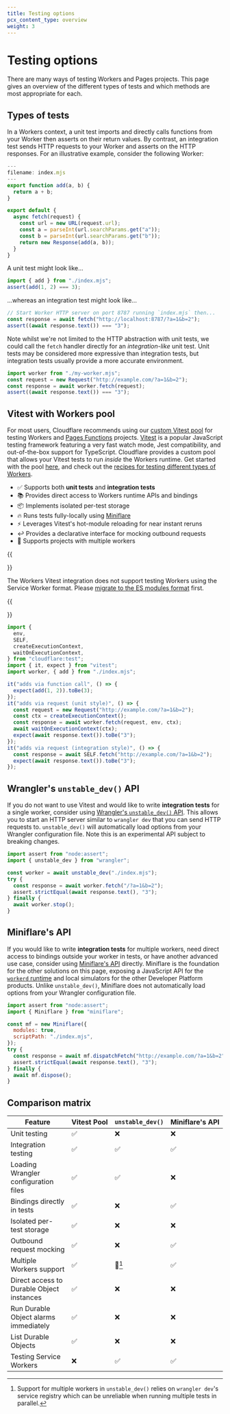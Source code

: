 ```yaml
---
title: Testing options
pcx_content_type: overview
weight: 3
---
```


# Testing options

There are many ways of testing Workers and Pages projects. This page gives an overview of the different types of tests and which methods are most appropriate for each.

## Types of tests

In a Workers context, a unit test imports and directly calls functions from your Worker then asserts on their return values. By contrast, an integration test sends HTTP requests to your Worker and asserts on the HTTP responses. For an illustrative example, consider the following Worker:

```js
---
filename: index.mjs
---
export function add(a, b) {
  return a + b;
}

export default {
  async fetch(request) {
    const url = new URL(request.url);
    const a = parseInt(url.searchParams.get("a"));
    const b = parseInt(url.searchParams.get("b"));
    return new Response(add(a, b));
  }
}
```

A unit test might look like...

```js
import { add } from "./index.mjs";
assert(add(1, 2) === 3);
```

...whereas an integration test might look like...

```js
// Start Worker HTTP server on port 8787 running `index.mjs` then...
const response = await fetch("http://localhost:8787/?a=1&b=2");
assert((await response.text()) === "3");
```

Note whilst we're not limited to the HTTP abstraction with unit tests, we could call the `fetch` handler directly for an _integration-like_ unit test. Unit tests may be considered more expressive than integration tests, but integration tests usually provide a more accurate environment.

```js
import worker from "./my-worker.mjs";
const request = new Request("http://example.com/?a=1&b=2");
const response = await worker.fetch(request);
assert((await response.text()) === "3");
```

## Vitest with Workers pool

For most users, Cloudflare recommends using our [custom Vitest pool](/workers/testing/vitest/get-started/) for testing Workers and [Pages Functions](/pages/functions/) projects. [Vitest](https://vitest.dev/) is a popular JavaScript testing framework featuring a very fast watch mode, Jest compatibility, and out-of-the-box support for TypeScript. Cloudflare provides a custom pool that allows your Vitest tests to run _inside_ the Workers runtime. Get started with the pool [here](/workers/testing/vitest/get-started/), and check out the [recipes for testing different types of Workers](/workers/testing/vitest/recipes/).

- ✅ Supports both **unit tests** and **integration tests**
- 📚 Provides direct access to Workers runtime APIs and bindings
- 📦 Implements isolated per-test storage
- 🔥 Runs tests fully-locally using [Miniflare](https://miniflare.dev/)
- ⚡️ Leverages Vitest's hot-module reloading for near instant reruns
- ↩️ Provides a declarative interface for mocking outbound requests
- 🧩 Supports projects with multiple workers

{{<Aside type="warning">}}

The Workers Vitest integration does not support testing Workers using the Service Worker format. Please [migrate to the ES modules format](/workers/reference/migrate-to-module-workers/) first.

{{</Aside>}}

```js
import {
  env,
  SELF,
  createExecutionContext,
  waitOnExecutionContext,
} from "cloudflare:test";
import { it, expect } from "vitest";
import worker, { add } from "./index.mjs";

it("adds via function call", () => {
  expect(add(1, 2)).toBe(3);
});
it("adds via request (unit style)", () => {
  const request = new Request("http://example.com/?a=1&b=2");
  const ctx = createExecutionContext();
  const response = await worker.fetch(request, env, ctx);
  await waitOnExecutionContext(ctx);
  expect(await response.text()).toBe("3");
});
it("adds via request (integration style)", () => {
  const response = await SELF.fetch("http://example.com/?a=1&b=2");
  expect(await response.text()).toBe("3");
});
```

## Wrangler's `unstable_dev()` API

If you do not want to use Vitest and would like to write **integration tests** for a single worker, consider using [Wrangler's `unstable_dev()` API](/workers/wrangler/api/#unstable_dev). This allows you to start an HTTP server similar to `wrangler dev` that you can send HTTP requests to. `unstable_dev()` will automatically load options from your Wrangler configuration file. Note this is an experimental API subject to breaking changes.

```js
import assert from "node:assert";
import { unstable_dev } from "wrangler";

const worker = await unstable_dev("./index.mjs");
try {
  const response = await worker.fetch("/?a=1&b=2");
  assert.strictEqual(await response.text(), "3");
} finally {
  await worker.stop();
}
```

## Miniflare's API

If you would like to write **integration tests** for multiple workers, need direct access to bindings outside your worker in tests, or have another advanced use case, consider using [Miniflare's API](https://github.com/cloudflare/workers-sdk/blob/main/packages/miniflare/README.md) directly. Miniflare is the foundation for the other solutions on this page, exposing a JavaScript API for the [`workerd` runtime](https://github.com/cloudflare/workerd) and local simulators for the other Developer Platform products. Unlike `unstable_dev()`, Miniflare does not automatically load options from your Wrangler configuration file.

```js
import assert from "node:assert";
import { Miniflare } from "miniflare";

const mf = new Miniflare({
  modules: true,
  scriptPath: "./index.mjs",
});
try {
  const response = await mf.dispatchFetch("http://example.com/?a=1&b=2");
  assert.strictEqual(await response.text(), "3");
} finally {
  await mf.dispose();
}
```

## Comparison matrix

| Feature                                   | Vitest&nbsp;Pool | `unstable_dev()` | Miniflare's&nbsp;API |
| ----------------------------------------- | ---------------- | ---------------- | -------------------- |
| Unit testing                              | ✅               | ❌               | ❌                   |
| Integration testing                       | ✅               | ✅               | ✅                   |
| Loading Wrangler configuration files      | ✅               | ✅               | ❌                   |
| Bindings directly in tests                | ✅               | ❌               | ✅                   |
| Isolated per-test storage                 | ✅               | ❌               | ❌                   |
| Outbound request mocking                  | ✅               | ❌               | ✅                   |
| Multiple Workers support                  | ✅               | 🚧[^1]           | ✅                   |
| Direct access to Durable Object instances | ✅               | ❌               | ❌                   |
| Run Durable Object alarms immediately     | ✅               | ❌               | ❌                   |
| List Durable Objects                      | ✅               | ❌               | ❌                   |
| Testing Service Workers                   | ❌               | ✅               | ✅                   |

[^1]: Support for multiple workers in `unstable_dev()` relies on `wrangler dev`'s service registry which can be unreliable when running multiple tests in parallel.
